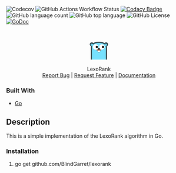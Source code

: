 
![Codecov](https://img.shields.io/codecov/c/github/BlindGarret/lexorank)
![GitHub Actions Workflow Status](https://img.shields.io/github/actions/workflow/status/BlindGarret/lexorank/go.yml)
[![Codacy Badge](https://app.codacy.com/project/badge/Grade/37fa7319d9214ce4baebce4c9af364be)](https://app.codacy.com/gh/BlindGarret/lexorank/dashboard?utm_source=gh&utm_medium=referral&utm_content=&utm_campaign=Badge_grade)
![GitHub language count](https://img.shields.io/github/languages/count/BlindGarret/lexorank)
![GitHub top language](https://img.shields.io/github/languages/top/BlindGarret/lexorank)
![GitHub License](https://img.shields.io/github/license/BlindGarret/lexorank)
[![GoDoc](https://godoc.org/github.com/BlindGarret/lexorank?status.svg)](https://godoc.org/github.com/BlindGarret/lexorank)

<!-- PROJECT LOGO -->
<br />
<p align="center">
  <a href="https://github.com/BlindGarret/lexorank">
    <img src="images/logo.png" alt="Logo" width="50">
  </a>

  <p align="center">
    LexoRank
    <br />
    <a href="https://github.com/BlindGarret/lexorank/issues">Report Bug</a> |
    <a href="https://github.com/BlindGarret/lexorank/issues">Request Feature</a> |
    <a href="https://pkg.go.dev/github.com/BlindGarret/lexorank">Documentation</a>
  </p>
</p>

### Built With

* [Go](https://golang.org/)

## Description

This is a simple implementation of the LexoRank algorithm in Go.

### Installation

1. go get github.com/BlindGarret/lexorank

